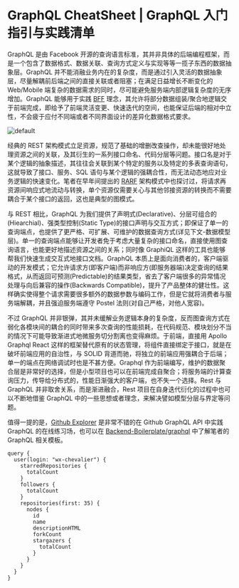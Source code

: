 

# GraphQL CheatSheet | GraphQL 入门指引与实践清单

GraphQL 是由 Facebook 开源的查询语言标准，其并非具体的后端编程框架，而是一个包含了数据格式、数据关联、查询方式定义与实现等等一揽子东西的数据抽象层。GraphQL 并不能消融业务内在的复杂度，而是通过引入灵活的数据抽象层，尽量解耦前后端之间的直接关联或者阻塞；在满足日益增长不断变化的 Web/Mobile 端复杂的数据需求的同时，尽可能避免服务端内部逻辑复杂度的无序增加。GraphQL 能够用于实践 [BFF](https://www.thoughtworks.com/radar/techniques/bff-backend-for-frontends) 理念，其允许将部分数据组装/聚合地逻辑交于前端完成，即给予了前端灵活变更、快速迭代的空间，也能保证后端的相对中立性，不会疲于应付不同端或者不同界面设计的差异化数据格式要求。

![default](https://user-images.githubusercontent.com/5803001/39741543-ef8d4c50-52cc-11e8-9d16-c3f71329290a.jpg)

经典的 REST 架构模式立足资源，规范了基础的增删改查操作，却未能很好地处理资源之间的关联，及其衍生的一系列接口命名、代码分层等问题。接口名是对于某个逻辑的抽象描述，其往往会关联到某个特定的服务以及特定的多表查询语句，这就导致了接口、服务、SQL 语句与某个逻辑的强耦合性，而无法动态地应对业务逻辑的快速变化。笔者在早年间提出的 [RARF](https://parg.co/AvR) 架构模式中也探讨过，将请求再资源间响应式地流动与转换，单个资源仅需要关心与其他邻接资源的转换而不需要耦合于某个接口的返回，这也是典型的图模式。

与 REST 相比，GraphQL 为我们提供了声明式(Declarative)、分层可组合的(Hiearchial)、强类型控制(Static Type)的接口声明与交互方式；即保证了单一的查询端点，也提供了更严格、可扩展、可维护的数据查询方式(详见下文-数据模型层)。单一的查询端点能够让开发者免于考虑大量复杂的接口命名，直接使用图查询语言，也能更好地描述资源之间的关系；同时像 GraphiQL 这样的工具也能够帮我们快速生成交互式地接口文档。GraphQL 本质上是面向消费者的，客户端驱动的开发模式；它允许请求方(即客户端)而非响应方(即服务器端)决定查询的结果格式，从而返回可预测(Predictable)的结果类型，省去了客户端很多的异常情况处理与向后兼容的操作(Backwards Compatible)，提升了产品整体的健壮性。这样确实使得整个请求需要很多额外的数据参数与编码工作，但是它就将消费者与服务端解耦，并且强迫服务端遵守 Postel 法则(对自己严格，对他人宽容)。

不过 GraphQL 并非银弹，其并未缓解业务逻辑本身的复杂度，反而图查询方式在弱化各模块间的耦合的同时带来多次查询的性能损耗，在代码规范、模块划分不当的情况下可能导致渐进式地微服务切分割离也变得麻烦。于前端，直接用 Apollo Graphql React 这样的框架替代原有的状态管理，将组件直接绑定于接口，就是在破坏前端应用的自治性，与 SOLID 背道而驰，将独立的前端应用强耦合于后端；单一的端点在网络调试时也是不甚方便。Graphql 作为前端编写，维护的数据聚合层是非常好的选择，但是小型项目也可以在前端完成自聚合；将服务端的计算查询压力，传导给分布式的，性能日渐强大的客户端，也不失一个选择。Rest 与 GraphQL 并非取舍关系，而是渐进融合，Rest 项目在自身迭代衍化的过程中也可以不断地借鉴 GraphQL 中的一些思想或者理念，来解决譬如模型分层与界定等问题。

值得一提的是，[Github Explorer](https://developer.github.com/v4/explorer/) 是非常不错的在 Github GraphQL API 中实践 GraphQL 的在线练习场，也可以在 [Backend-Boilerplate/graphql](https://github.com/wx-chevalier/Backend-Boilerplate/blob/master/node/graphql) 中了解笔者的 GraphQL 相关模板。

```gql
query {
  user(login: "wx-chevalier") {
    starredRepositories {
      totalCount
    }
    followers {
      totalCount
    }
    repositories(first: 35) {
      nodes {
        id
        name
        descriptionHTML
        forkCount
        stargazers {
          totalCount
        }
      }
    }
  }
}
```
